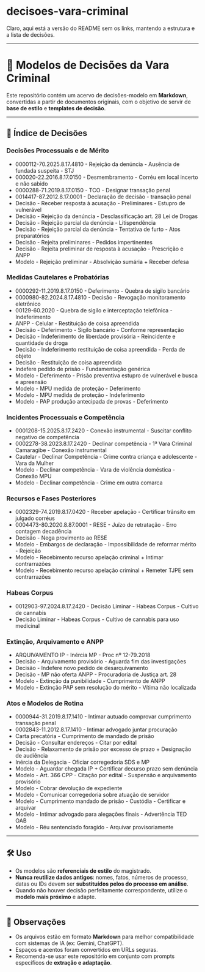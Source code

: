 # decisoes-vara-criminal
Claro, aqui está a versão do README sem os links, mantendo a estrutura e a lista de decisões.

---

# 📂 Modelos de Decisões da Vara Criminal

Este repositório contém um acervo de decisões-modelo em **Markdown**, convertidas a partir de documentos originais, com o objetivo de servir de **base de estilo** e **templates de decisão**.

---

## 📑 Índice de Decisões

### Decisões Processuais e de Mérito
- 0000112-70.2025.8.17.4810 - Rejeição da denúncia - Ausência de fundada suspeita - STJ
- 000020-22.2016.8.17.0150 - Desmembramento - Corréu em local incerto e não sabido
- 0000288-71.2019.8.17.0150 - TCO - Designar transação penal
- 0014417-87.2012.8.17.0001 - Declaração de decisão - transação penal
- Decisão - Receber resposta à acusação - Preliminares - Estupro de vulnerável
- Decisão - Rejeição da denúncia - Desclassificação art. 28 Lei de Drogas
- Decisão - Rejeição parcial da denúncia - Litispendência
- Decisão - Rejeição parcial da denúncia - Tentativa de furto - Atos preparatórios
- Decisão - Rejeita preliminares - Pedidos impertinentes
- Decisão - Rejeita preliminar de resposta à acusação - Prescrição e ANPP
- Modelo - Rejeição preliminar - Absolvição sumária + Receber defesa

### Medidas Cautelares e Probatórias
- 0000292-11.2019.8.17.0150 - Deferimento - Quebra de sigilo bancário
- 0000980-82.2024.8.17.4810 - Decisão - Revogação monitoramento eletrônico
- 00129-60.2020 - Quebra de sigilo e interceptação telefônica - Indeferimento
- ANPP - Celular - Restituição de coisa apreendida
- Decisão - Deferimento - Sigilo bancário - Conforme representação
- Decisão - Indeferimento de liberdade provisória - Reincidente e quantidade de droga
- Decisão - Indeferimento restituição de coisa apreendida - Perda de objeto
- Decisão - Restituição de coisa apreendida
- Indefere pedido de prisão - Fundamentação genérica
- Modelo - Deferimento - Prisão preventiva estupro de vulnerável e busca e apreensão
- Modelo - MPU medida de proteção - Deferimento
- Modelo - MPU medida de proteção - Indeferimento
- Modelo - PAP produção antecipada de provas - Deferimento

### Incidentes Processuais e Competência
- 0001208-15.2025.8.17.2420 - Conexão instrumental - Suscitar conflito negativo de competência
- 0002278-38.2023.8.17.2420 - Declinar competência - 1ª Vara Criminal Camaragibe - Conexão instrumental
- Cautelar - Declinar Competência - Crime contra criança e adolescente - Vara da Mulher
- Modelo - Declinar competência - Vara de violência doméstica - Conexão MPU
- Modelo - Declinar competência - Crime em outra comarca

### Recursos e Fases Posteriores
- 0002329-74.2019.8.17.0420 - Receber apelação - Certificar trânsito em julgado corréus
- 0004473-80.2020.8.87.0001 - RESE - Juízo de retratação - Erro contagem decadência
- Decisão - Nega provimento ao RESE
- Modelo - Embargos de declaração - Impossibilidade de reformar mérito - Rejeição
- Modelo - Recebimento recurso apelação criminal + Intimar contrarrazões
- Modelo - Recebimento recurso apelação criminal + Remeter TJPE sem contrarrazões

### Habeas Corpus
- 0012903-97.2024.8.17.2420 - Decisão Liminar - Habeas Corpus - Cultivo de cannabis
- Decisão Liminar - Habeas Corpus - Cultivo de cannabis para uso medicinal

### Extinção, Arquivamento e ANPP
- ARQUIVAMENTO IP - Inércia MP - Proc nº 12-79.2018
- Decisão - Arquivamento provisório - Aguarda fim das investigações
- Decisão - Indefere novo pedido de desarquivamento
- Decisão - MP não oferta ANPP - Procuradoria de Justiça art. 28
- Modelo - Extinção da punibilidade - Cumprimento de ANPP
- Modelo - Extinção PAP sem resolução do mérito - Vítima não localizada

### Atos e Modelos de Rotina
- 0000944-31.2019.8.17.1410 - Intimar autuado comprovar cumprimento transação penal
- 0002843-11.2012.8.17.1410 - Intimar advogado juntar procuração
- Carta precatória - Cumprimento de mandado de prisão
- Decisão - Consultar endereços - Citar por edital
- Decisão - Relaxamento de prisão por excesso de prazo + Designação de audiência
- Inércia da Delegacia - Oficiar corregedoria SDS e MP
- Modelo - Aguardar chegada IP + Certificar decurso prazo sem denúncia
- Modelo - Art. 366 CPP - Citação por edital - Suspensão e arquivamento provisório
- Modelo - Cobrar devolução de expediente
- Modelo - Comunicar corregedoria sobre atuação de servidor
- Modelo - Cumprimento mandado de prisão - Custódia - Certificar e arquivar
- Modelo - Intimar advogado para alegações finais - Advertência TED OAB
- Modelo - Réu sentenciado foragido - Arquivar provisoriamente

---

## 🛠️ Uso

- Os modelos são **referenciais de estilo** do magistrado.
- **Nunca reutilize dados antigos**: nomes, fatos, números de processo, datas ou IDs devem ser **substituídos pelos do processo em análise**.
- Quando não houver decisão perfeitamente correspondente, utilize o **modelo mais próximo** e adapte.

---

## 📌 Observações
- Os arquivos estão em formato **Markdown** para melhor compatibilidade com sistemas de IA (ex: Gemini, ChatGPT).
- Espaços e acentos foram convertidos em URLs seguras.
- Recomenda-se usar este repositório em conjunto com prompts específicos de **extração e adaptação**.
